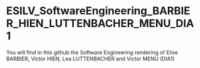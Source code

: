# ESILV_SoftwareEngineering_BARBIER_HIEN_LUTTENBACHER_MENU_DIA1
You will find in this github the Software Engineering rendering of Elise BARBIER, Victor HIEN, Lea LUTTENBACHER and Victor MENU (DIA1)

